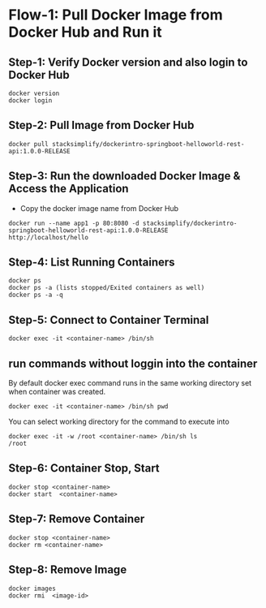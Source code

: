 # Flow-1: Pull Docker Image from Docker Hub and Run it

## Step-1: Verify Docker version and also login to Docker Hub
```
docker version
docker login
```

## Step-2: Pull Image from Docker Hub
```
docker pull stacksimplify/dockerintro-springboot-helloworld-rest-api:1.0.0-RELEASE
```

## Step-3: Run the downloaded Docker Image & Access the Application
- Copy the docker image name from Docker Hub
```
docker run --name app1 -p 80:8080 -d stacksimplify/dockerintro-springboot-helloworld-rest-api:1.0.0-RELEASE
http://localhost/hello
```

## Step-4: List Running Containers
```
docker ps
docker ps -a (lists stopped/Exited containers as well)
docker ps -a -q 
```

## Step-5: Connect to Container Terminal
```
docker exec -it <container-name> /bin/sh
```
## run commands without loggin into the container

By default docker exec command runs in the same working directory set when container was created.

```
docker exec -it <container-name> /bin/sh pwd
```
You can select working directory for the command to execute into
```
docker exec -it -w /root <container-name> /bin/sh ls
/root
```
  
  

## Step-6: Container Stop, Start 
```
docker stop <container-name>
docker start  <container-name>
```

## Step-7: Remove Container 
```
docker stop <container-name> 
docker rm <container-name>
```

## Step-8: Remove Image
```
docker images
docker rmi  <image-id>
```

